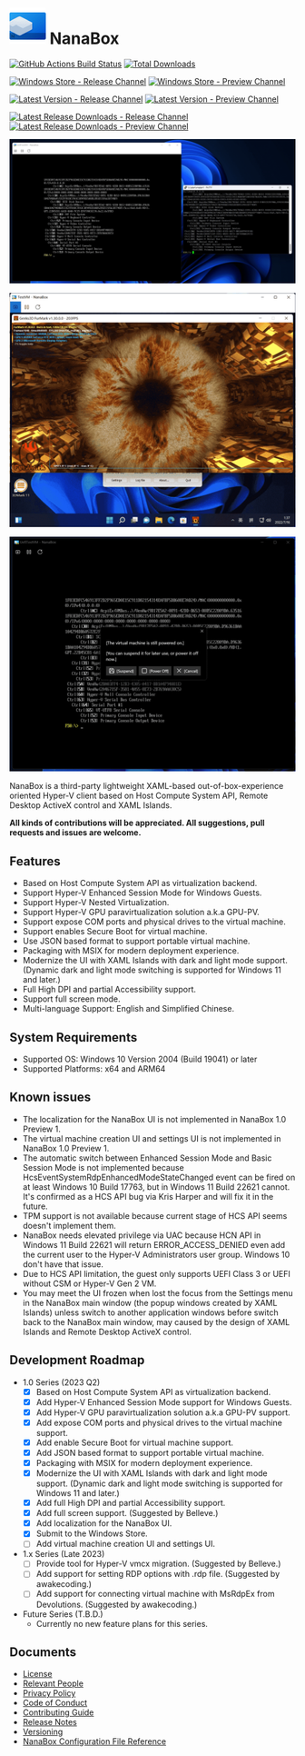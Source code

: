 ﻿# ![NanaBox](Assets/NanaBox.png) NanaBox

[![GitHub Actions Build Status](https://github.com/M2Team/NanaBox/actions/workflows/BuildBinaries.yml/badge.svg?branch=main&event=push)](https://github.com/M2Team/NanaBox/actions/workflows/BuildBinaries.yml?query=event%3Apush+branch%3Amain)
[![Total Downloads](https://img.shields.io/github/downloads/M2Team/NanaBox/total)](https://github.com/M2Team/NanaBox/releases)

[![Windows Store - Release Channel](https://img.shields.io/badge/Windows%20Store-Release%20Channel-blue)](https://www.microsoft.com/store/apps/9NJXJSCB2JK0)
[![Windows Store - Preview Channel](https://img.shields.io/badge/Windows%20Store-Preview%20Channel-blue)](https://www.microsoft.com/store/apps/9NCBGTS09QJJ)

[![Latest Version - Release Channel](https://img.shields.io/github/v/release/M2Team/NanaBox?display_name=release&sort=date&color=%23a4a61d)](https://github.com/M2Team/NanaBox/releases/latest)
[![Latest Version - Preview Channel](https://img.shields.io/github/v/release/M2Team/NanaBox?include_prereleases&display_name=release&sort=date&color=%23a4a61d)](https://github.com/M2Team/NanaBox/releases)

[![Latest Release Downloads - Release Channel](https://img.shields.io/github/downloads/M2Team/NanaBox/latest/total)](https://github.com/M2Team/NanaBox/releases/latest)
[![Latest Release Downloads - Preview Channel](https://img.shields.io/github/downloads-pre/M2Team/NanaBox/latest/total)](https://github.com/M2Team/NanaBox/releases)

![Screenshot 1](Documents/Screenshot1.png)

![Screenshot 2](Documents/Screenshot2.png)

![Screenshot 3](Documents/Screenshot3.png)

NanaBox is a third-party lightweight XAML-based out-of-box-experience oriented
Hyper-V client based on Host Compute System API, Remote Desktop ActiveX control
and XAML Islands.

**All kinds of contributions will be appreciated. All suggestions, pull 
requests and issues are welcome.**

## Features

- Based on Host Compute System API as virtualization backend.
- Support Hyper-V Enhanced Session Mode for Windows Guests.
- Support Hyper-V Nested Virtualization.
- Support Hyper-V GPU paravirtualization solution a.k.a GPU-PV.
- Support expose COM ports and physical drives to the virtual machine.
- Support enables Secure Boot for virtual machine.
- Use JSON based format to support portable virtual machine.
- Packaging with MSIX for modern deployment experience.
- Modernize the UI with XAML Islands with dark and light mode support. (Dynamic
  dark and light mode switching is supported for Windows 11 and later.)
- Full High DPI and partial Accessibility support.
- Support full screen mode.
- Multi-language Support: English and Simplified Chinese.

## System Requirements

- Supported OS: Windows 10 Version 2004 (Build 19041) or later
- Supported Platforms: x64 and ARM64

## Known issues

- The localization for the NanaBox UI is not implemented in NanaBox 1.0 Preview
  1.
- The virtual machine creation UI and settings UI is not implemented in NanaBox
  1.0 Preview 1.
- The automatic switch between Enhanced Session Mode and Basic Session Mode is 
  not implemented because HcsEventSystemRdpEnhancedModeStateChanged event can 
  be fired on at least Windows 10 Build 17763, but in Windows 11 Build 22621 
  cannot. It's confirmed as a HCS API bug via Kris Harper and will fix it in 
  the future.
- TPM support is not available because current stage of HCS API seems doesn't 
  implement them.
- NanaBox needs elevated privilege via UAC because HCN API in Windows 11 Build
  22621 will return ERROR_ACCESS_DENIED even add the current user to the Hyper-V
  Administrators user group. Windows 10 don't have that issue.
- Due to HCS API limitation, the guest only supports UEFI Class 3 or UEFI 
  without CSM or Hyper-V Gen 2 VM.
- You may meet the UI frozen when lost the focus from the Settings menu in the
  NanaBox main window (the popup windows created by XAML Islands) unless switch
  to another application windows before switch back to the NanaBox main window,
  may caused by the design of XAML Islands and Remote Desktop ActiveX control.

## Development Roadmap

- 1.0 Series (2023 Q2)
  - [x] Based on Host Compute System API as virtualization backend.
  - [x] Add Hyper-V Enhanced Session Mode support for Windows Guests.
  - [x] Add Hyper-V GPU paravirtualization solution a.k.a GPU-PV support.
  - [x] Add expose COM ports and physical drives to the virtual machine support.
  - [x] Add enable Secure Boot for virtual machine support.
  - [x] Add JSON based format to support portable virtual machine.
  - [x] Packaging with MSIX for modern deployment experience.
  - [x] Modernize the UI with XAML Islands with dark and light mode support. 
        (Dynamic dark and light mode switching is supported for Windows 11 and 
        later.)
  - [x] Add full High DPI and partial Accessibility support.
  - [x] Add full screen support. (Suggested by Belleve.)
  - [x] Add localization for the NanaBox UI.
  - [x] Submit to the Windows Store.
  - [ ] Add virtual machine creation UI and settings UI.
- 1.x Series (Late 2023)
  - [ ] Provide tool for Hyper-V vmcx migration. (Suggested by Belleve.)
  - [ ] Add support for setting RDP options with .rdp file. (Suggested by 
        awakecoding.)
  - [ ] Add support for connecting virtual machine with MsRdpEx from 
        Devolutions. (Suggested by awakecoding.)
- Future Series (T.B.D.)
  - Currently no new feature plans for this series.

## Documents

- [License](License.md)
- [Relevant People](Documents/People.md)
- [Privacy Policy](Documents/Privacy.md)
- [Code of Conduct](CODE_OF_CONDUCT.md)
- [Contributing Guide](CONTRIBUTING.md)
- [Release Notes](Documents/ReleaseNotes.md)
- [Versioning](Documents/Versioning.md)
- [NanaBox Configuration File Reference](Documents/ConfigurationReference.md)
